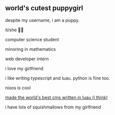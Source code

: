## world's cutest puppygirl

despite my username, i am a puppy. 

it/she 🏳️‍⚧️

computer science student

minoring in mathematics

web developer intern

i love my girlfriend

i like writing typescript and luau. python is fine too. 

nixos is cool

[made the world's best cms written in luau (i think)](https://indieweb.org/User:Catgirlin.space/kitty)

i have lots of squishmallows from my girlfriend

<!--
**catgirlinspace/catgirlinspace** is a ✨ _special_ ✨ repository because its `README.md` (this file) appears on your GitHub profile.

Here are some ideas to get you started:

- 🔭 I’m currently working on ...
- 🌱 I’m currently learning ...
- 👯 I’m looking to collaborate on ...
- 🤔 I’m looking for help with ...
- 💬 Ask me about ...
- 📫 How to reach me: ...
- 😄 Pronouns: ...
- ⚡ Fun fact: ...
-->
